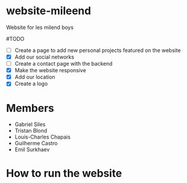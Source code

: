 # website-mileend
Website for les milend boys

#TODO

- [ ] Create a page to add new personal projects featured on the website
- [x] Add our social networks
- [ ] Create a contact page with the backend
- [x] Make the website responsive
- [x] Add our location
- [x] Create a logo

# Members
- Gabriel Siles
- Tristan Blond
- Louis-Charles Chapais
- Guilherme Castro
- Emil Surkhaev


# How to run the website

